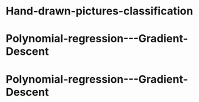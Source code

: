 # Hand-drawn-pictures-classification
# Polynomial-regression---Gradient-Descent
# Polynomial-regression---Gradient-Descent
